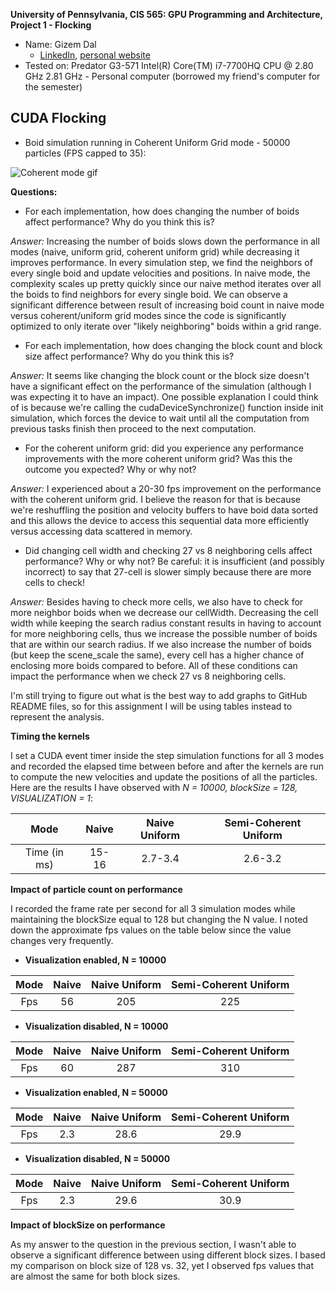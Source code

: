 **University of Pennsylvania, CIS 565: GPU Programming and Architecture,
Project 1 - Flocking**

* Name: Gizem Dal
  * [LinkedIn](https://www.linkedin.com/in/gizemdal), [personal website](https://www.gizemdal.com/)
* Tested on: Predator G3-571 Intel(R) Core(TM) i7-7700HQ CPU @ 2.80 GHz 2.81 GHz - Personal computer (borrowed my friend's computer for the semester)

## CUDA Flocking

* Boid simulation running in Coherent Uniform Grid mode - 50000 particles (FPS capped to 35):

![Coherent mode gif](images/coherent_50000.gif)

**Questions:**
* For each implementation, how does changing the number of boids affect performance? Why do you think this is?

*Answer:* Increasing the number of boids slows down the performance in all modes (naive, uniform grid, coherent uniform grid) while decreasing it improves performance. In every simulation step, we find the neighbors of every single boid and update velocities and positions. In naive mode, the complexity scales up pretty quickly since our naive method iterates over all the boids to find neighbors for every single boid. We can observe a significant difference between result of increasing boid count in naive mode versus coherent/uniform grid modes since the code is significantly optimized to only iterate over "likely neighboring" boids within a grid range.

* For each implementation, how does changing the block count and block size affect performance? Why do you think this is?

*Answer:* It seems like changing the block count or the block size doesn't have a significant effect on the performance of the simulation (although I was expecting it to have an impact). One possible explanation I could think of is because we're calling the cudaDeviceSynchronize() function inside init simulation, which forces the device to wait until all the computation from previous tasks finish then proceed to the next computation.

* For the coherent uniform grid: did you experience any performance improvements with the more coherent uniform grid? Was this the outcome you expected? Why or why not?

*Answer:* I experienced about a 20-30 fps improvement on the performance with the coherent uniform grid. I believe the reason for that is because we're reshuffling the position and velocity buffers to have boid data sorted and this allows the device to access this sequential data more efficiently versus accessing data scattered in memory.

* Did changing cell width and checking 27 vs 8 neighboring cells affect performance? Why or why not? Be careful: it is insufficient (and possibly incorrect) to say that 27-cell is slower simply because there are more cells to check!

*Answer:* Besides having to check more cells, we also have to check for more neighbor boids when we decrease our cellWidth. Decreasing the cell width while keeping the search radius constant results in having to account for more neighboring cells, thus we increase the possible number of boids that are within our search radius. If we also increase the number of boids (but keep the scene_scale the same), every cell has a higher chance of enclosing more boids compared to before. All of these conditions can impact the performance when we check 27 vs 8 neighboring cells.

I'm still trying to figure out what is the best way to add graphs to GitHub README files, so for this assignment I will be using tables instead to represent the analysis.

**Timing the kernels**

I set a CUDA event timer inside the step simulation functions for all 3 modes and recorded the elapsed time between before and after the kernels are run to compute the new velocities and update the positions of all the particles. Here are the results I have observed with *N = 10000, blockSize = 128, VISUALIZATION = 1*:

Mode | Naive | Naive Uniform | Semi-Coherent Uniform
:---: | :---: | :---: | :---:
Time (in ms) | 15-16 | 2.7-3.4 | 2.6-3.2

**Impact of particle count on performance**

I recorded the frame rate per second for all 3 simulation modes while maintaining the blockSize equal to 128 but changing the N value. I noted down the approximate fps values on the table below since the value changes very frequently.

* **Visualization enabled, N = 10000**

Mode | Naive | Naive Uniform | Semi-Coherent Uniform
:---: | :---: | :---: | :---:
Fps | 56 | 205 | 225

* **Visualization disabled, N = 10000**

Mode | Naive | Naive Uniform | Semi-Coherent Uniform
:---: | :---: | :---: | :---:
Fps | 60 | 287 | 310

* **Visualization enabled, N = 50000**

Mode | Naive | Naive Uniform | Semi-Coherent Uniform
:---: | :---: | :---: | :---:
Fps | 2.3 | 28.6 | 29.9

* **Visualization disabled, N = 50000**

Mode | Naive | Naive Uniform | Semi-Coherent Uniform
:---: | :---: | :---: | :---:
Fps | 2.3 | 29.6 | 30.9

**Impact of blockSize on performance**

As my answer to the question in the previous section, I wasn't able to observe a significant difference between using different block sizes. I based my comparison on block size of 128 vs. 32, yet I observed fps values that are almost the same for both block sizes.



